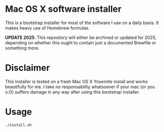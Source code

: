 # Mac OS X software installer

This is a bootstrap installer for most of the software I use on a daily basis. It makes heavy use of Homebrew formulas.

**UPDATE 2025**: This repository will either be archived or updated for 2025, depending on whether this ought to contain just a documented Brewfile or something more.

# Disclaimer

This installer is tested on a fresh Mac OS X Yosemite install and works beautifully for me. I take no responsability whatsoever if your mac (or you o.O) suffers damage in any way after using this bootstrap installer.

# Usage
	./install.sh
